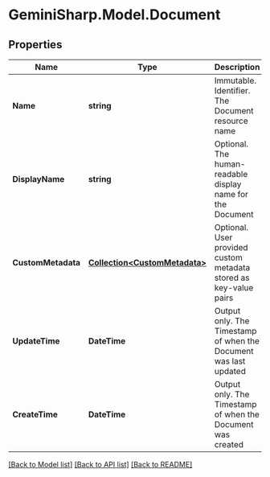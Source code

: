 # GeminiSharp.Model.Document

## Properties

Name | Type | Description | Notes
------------ | ------------- | ------------- | -------------
**Name** | **string** | Immutable. Identifier. The Document resource name | [optional] 
**DisplayName** | **string** | Optional. The human-readable display name for the Document | [optional] 
**CustomMetadata** | [**Collection&lt;CustomMetadata&gt;**](CustomMetadata.md) | Optional. User provided custom metadata stored as key-value pairs | [optional] 
**UpdateTime** | **DateTime** | Output only. The Timestamp of when the Document was last updated | [optional] 
**CreateTime** | **DateTime** | Output only. The Timestamp of when the Document was created | [optional] 

[[Back to Model list]](../README.md#documentation-for-models) [[Back to API list]](../README.md#documentation-for-api-endpoints) [[Back to README]](../README.md)

